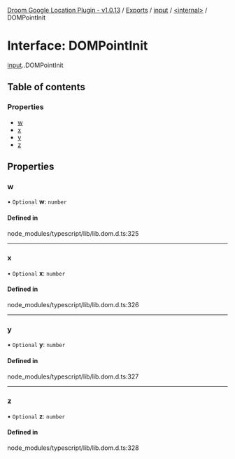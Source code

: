 [Droom Google Location Plugin - v1.0.13](../README.md) / [Exports](../modules.md) / [input](../modules/input.md) / [<internal\>](../modules/input._internal_.md) / DOMPointInit

# Interface: DOMPointInit

[input](../modules/input.md).[<internal>](../modules/input._internal_.md).DOMPointInit

## Table of contents

### Properties

- [w](input._internal_.DOMPointInit.md#w)
- [x](input._internal_.DOMPointInit.md#x)
- [y](input._internal_.DOMPointInit.md#y)
- [z](input._internal_.DOMPointInit.md#z)

## Properties

### w

• `Optional` **w**: `number`

#### Defined in

node_modules/typescript/lib/lib.dom.d.ts:325

___

### x

• `Optional` **x**: `number`

#### Defined in

node_modules/typescript/lib/lib.dom.d.ts:326

___

### y

• `Optional` **y**: `number`

#### Defined in

node_modules/typescript/lib/lib.dom.d.ts:327

___

### z

• `Optional` **z**: `number`

#### Defined in

node_modules/typescript/lib/lib.dom.d.ts:328
